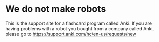 # We do not make robots

This is the support site for a flashcard program called Anki. If you are having problems with a robot you bought from a company called Anki, please go to <https://support.anki.com/hc/en-us/requests/new>